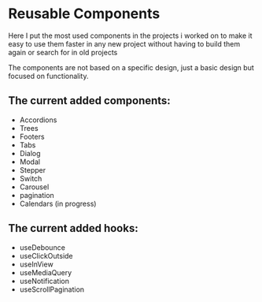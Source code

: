 # Reusable Components

Here I put the most used components in the projects i worked on to make it easy to use them faster in any new project without having to build them again or search for in old projects

The components are not based on a specific design, just a basic design but focused on functionality.

## The current added components:

- Accordions
- Trees
- Footers
- Tabs
- Dialog
- Modal
- Stepper
- Switch
- Carousel
- pagination
- Calendars (in progress)

## The current added hooks:

- useDebounce
- useClickOutside
- useInView
- useMediaQuery
- useNotification
- useScrollPagination
